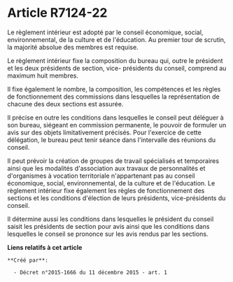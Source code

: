 # Article R7124-22

Le règlement intérieur est adopté par le conseil économique, social, environnemental, de la culture et de l'éducation. Au
premier tour de scrutin, la majorité absolue des membres est requise. 

Le règlement intérieur fixe la composition du bureau qui, outre le président et les deux présidents de section, vice-
présidents du conseil, comprend au maximum huit membres. 

Il fixe également le nombre, la composition, les compétences et les règles de fonctionnement des commissions dans lesquelles
la représentation de chacune des deux sections est assurée. 

Il précise en outre les conditions dans lesquelles le conseil peut déléguer à son bureau, siégeant en commission permanente,
le pouvoir de formuler un avis sur des objets limitativement précisés. Pour l'exercice de cette délégation, le bureau peut
tenir séance dans l'intervalle des réunions du conseil. 

Il peut prévoir la création de groupes de travail spécialisés et temporaires ainsi que les modalités d'association aux
travaux de personnalités et d'organismes à vocation territoriale n'appartenant pas au conseil économique, social,
environnemental, de la culture et de l'éducation. Le règlement intérieur fixe également les règles de fonctionnement des
sections et les conditions d'élection de leurs présidents, vice-présidents du conseil. 

Il détermine aussi les conditions dans lesquelles le président du conseil saisit les présidents de section pour avis ainsi
que les conditions dans lesquelles le conseil se prononce sur les avis rendus par les sections.

**Liens relatifs à cet article**

	**Créé par**:

	  - Décret n°2015-1666 du 11 décembre 2015 - art. 1
